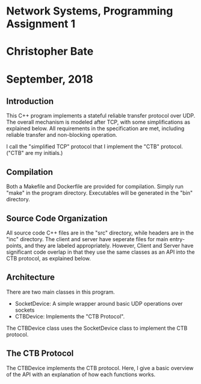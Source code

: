 # Network Systems, Programming Assignment 1
# Christopher Bate
# September, 2018

## Introduction 
This C++ program implements a stateful reliable transfer protocol over UDP. The overall
mechanism is modeled after TCP, with some simplifications as explained below. 
All requirements in the specification are met, including reliable transfer 
and non-blocking operation. 

I call the "simplified TCP" protocol that I implement the "CTB" protocol. ("CTB" are 
my initials.)

## Compilation
Both a Makefile and Dockerfile are provided for compilation. Simply run "make" in the 
program directory. Executables will be generated in the "bin" directory. 

## Source Code Organization
All source code C++ files are in the "src" directory, while headers are in the 
"inc" directory. The client and server have seperate files for main entry-points,
and they are labeled appropriately. However, Client and Server have significant 
code overlap in that they use the same classes as an API into the CTB protocol, 
as explained below.

## Architecture
There are two main classes in this program.
- SocketDevice: A simple wrapper around basic UDP operations over sockets
- CTBDevice: Implements the "CTB Protocol". 

The CTBDevice class uses the SocketDevice class to implement the CTB protocol.

## The CTB Protocol 
The CTBDevice implements the CTB protocol. Here, I give a basic overview
of the API with an explanation of how each functions works.